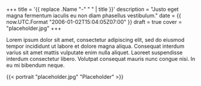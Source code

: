 +++
title = '{{ replace .Name "-" " " | title }}'
description = "Justo eget magna fermentum iaculis eu non diam phasellus vestibulum."
date = {{ now.UTC.Format "2006-01-02T15:04:05Z07:00" }}
draft = true
cover = "placeholder.jpg"
+++

Lorem ipsum dolor sit amet, consectetur adipiscing elit, sed do eiusmod tempor incididunt ut labore et dolore magna aliqua. Consequat interdum varius sit amet mattis vulputate enim nulla aliquet. Laoreet suspendisse interdum consectetur libero. Volutpat consequat mauris nunc congue nisi. In eu mi bibendum neque.

{{< portrait "placeholder.jpg" "Placeholder" >}}
